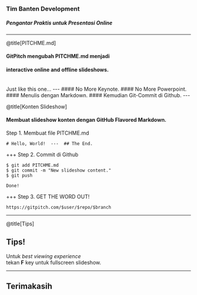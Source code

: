 ### Tim Banten Development

##### Pengantar Praktis untuk Presentasi Online

---
@title[PITCHME.md]

#### GitPitch mengubah <span class="gold">PITCHME.md</span> menjadi
#### interactive online and offline slideshows.
<br>
<span class="aside">Just like this one...</span>
---
#### No More <span class="gray">Keynote</span>.
#### No More <span class="gray">Powerpoint</span>.
<br>
#### Menulis dengan <span class="gold">Markdown</span>.
#### Kemudian  <span class="gold">Git-Commit di Github</span>.
---

@title[Konten Slideshow]

#### Membuat slideshow konten dengan GitHub Flavored Markdown.
Step 1. Membuat file PITCHME.md
```
# Hello, World!  ---  ## The End.
```
+++
Step 2. Commit di Github
```shell
$ git add PITCHME.md
$ git commit -m "New slideshow content."
$ git push

Done!
```
+++
Step 3. GET THE WORD OUT!
```
https://gitpitch.com/$user/$repo/$branch
```
---
@title[Tips]
## Tips!
Untuk *best viewing experience*   
tekan **F** key untuk fullscreen slideshow.

---
## Terimakasih



